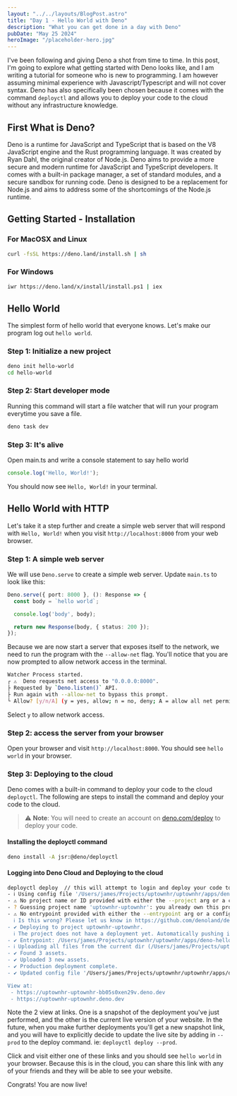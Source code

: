 ```yaml
---
layout: "../../layouts/BlogPost.astro"
title: "Day 1 - Hello World with Deno"
description: "What you can get done in a day with Deno"
pubDate: "May 25 2024"
heroImage: "/placeholder-hero.jpg"
---
```

I've been following and giving Deno a shot from time to time. In this post, I'm going to explore what getting started
with Deno looks like, and I am writing a tutorial for someone who is new to programming. I am however assuming minimal
experience with Javascript/Typescript and will not cover syntax. Deno has also specifically been chosen because 
it comes with the command `deployctl` and allows you to deploy your code to the cloud without any infrastructure
knowledge. 

## First What is Deno?
Deno is a runtime for JavaScript and TypeScript that is based on the V8 JavaScript engine and the Rust programming language.
It was created by Ryan Dahl, the original creator of Node.js. Deno aims to provide a more secure and modern runtime for
JavaScript and TypeScript developers. It comes with a built-in package manager, a set of standard modules, and a secure
sandbox for running code. Deno is designed to be a replacement for Node.js and aims to address some of the shortcomings
of the Node.js runtime.

## Getting Started - Installation
### For MacOSX and Linux
```bash
curl -fsSL https://deno.land/install.sh | sh
```

### For Windows
```bash
iwr https://deno.land/x/install/install.ps1 | iex
````

## Hello World
The simplest form of hello world that everyone knows. Let's make our program log out `hello world`. 

### Step 1: Initialize a new project
```bash
deno init hello-world
cd hello-world
```

### Step 2: Start developer mode
Running this command will start a file watcher that will run your program everytime you save a file.
```bash
deno task dev
```

### Step 3: It's alive
Open main.ts and write a console statement to say hello world
```typescript
console.log('Hello, World!');
```
You should now see `Hello, World!` in your terminal.

## Hello World with HTTP
Let's take it a step further and create a simple web server that will respond with `Hello, World!` when you visit
`http://localhost:8000` from your web browser.

### Step 1: A simple web server
We will use `Deno.serve` to create a simple web server. Update `main.ts` to look like this:
```typescript
Deno.serve({ port: 8000 }, (): Response => {
  const body = `hello world`;

  console.log('body', body);

  return new Response(body, { status: 200 });
});
```

Because we are now start a server that exposes itself to the network, we need to run the program with the 
`--allow-net` flag. You'll notice that you are now prompted to allow network access in the terminal. 

```bash
Watcher Process started.
┌ ⚠️  Deno requests net access to "0.0.0.0:8000".
├ Requested by `Deno.listen()` API.
├ Run again with --allow-net to bypass this prompt.
└ Allow? [y/n/A] (y = yes, allow; n = no, deny; A = allow all net permissions) >    
```
Select `y` to allow network access.

### Step 2: access the server from your browser
Open your browser and visit `http://localhost:8000`. You should see `hello world` in your browser.

### Step 3: Deploying to the cloud
Deno comes with a built-in command to deploy your code to the cloud `deployctl`. 
The following are steps to install the command and deploy your code to the cloud. 

> :warning: **Note**: You will need to create an account on [deno.com/deploy](https://deno.com/deploy) 
> to deploy your code.

#### Installing the deployctl command
```bash
deno install -A jsr:@deno/deployctl 
```
#### Logging into Deno Cloud and Deploying to the cloud
```bash
deployctl deploy  // this will attempt to login and deploy your code to the cloud
- ℹ Using config file '/Users/james/Projects/uptownhr/uptownhr/apps/deno-hello-world/deno.json'
- ⚠ No project name or ID provided with either the --project arg or a config file.
- ? Guessing project name 'uptownhr-uptownhr': you already own this project. Should I deploy to it? [y/N] y
- ⚠ No entrypoint provided with either the --entrypoint arg or a config file. I've guessed 'main.ts' for you.
  ℹ Is this wrong? Please let us know in https://github.com/denoland/deployctl/issues/new
- ✔ Deploying to project uptownhr-uptownhr.
  ℹ The project does not have a deployment yet. Automatically pushing initial deployment to production (use --prod for further updates).
- ✔ Entrypoint: /Users/james/Projects/uptownhr/uptownhr/apps/deno-hello-world/main.ts
- ℹ Uploading all files from the current dir (/Users/james/Projects/uptownhr/uptownhr/apps/deno-hello-world)
- ✔ Found 3 assets.
- ✔ Uploaded 3 new assets.
- ✔ Production deployment complete.
- ✔ Updated config file '/Users/james/Projects/uptownhr/uptownhr/apps/deno-hello-world/deno.json'.

View at:
 - https://uptownhr-uptownhr-bb05s0xen29v.deno.dev
 - https://uptownhr-uptownhr.deno.dev
```
Note the 2 view at links. One is a snapshot of the deployment you've just performed, and the other is the current live
version of your website. In the future, when you make further deployments you'll get a new snapshot link, and you will
have to explicitly decide to update the live site by adding in `--prod` to the deploy command. ie: `deployctl deploy --prod`.

Click and visit either one of these links and you should see `hello world` in your browser. Because this is in the cloud,
you can share this link with any of your friends and they will be able to see your website. 

Congrats! You are now live!